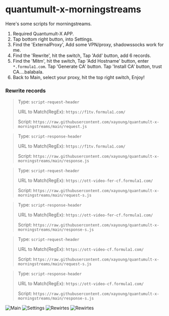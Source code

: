 # quantumult-x-morningstreams

Here's some scripts for morningstreams.

1. Required Quantumult-X APP.
2. Tap bottom right button, into Settings.
3. Find the 'ExternalProxy', Add some VPN/proxy, shadowssocks work for me.
4. Find the 'Rewrite', hit the switch, Tap 'Add' button, add 6 records.
5. Find the 'Mitm', hit the switch, Tap 'Add Hostname' button, enter `*.formula1.com`. Tap 'Generate CA' button. Tap 'Install CA' button, trust CA....balabala.
6. Back to Main, select your proxy, hit the top right switch, Enjoy!

### Rewrite records

>Type: `script-request-header`
>
>URL to Match(RegEx): `https://f1tv.formula1.com/`
>
>Script: `https://raw.githubusercontent.com/xayoung/quantumult-x-morningstreams/main/request.js`
 
>Type: `script-response-header`
>
>URL to Match(RegEx): `https://f1tv.formula1.com/`
>
>Script: `https://raw.githubusercontent.com/xayoung/quantumult-x-morningstreams/main/response.js`

>Type: `script-request-header`
>
>URL to Match(RegEx): `https://ott-video-fer-cf.formula1.com/`
>
>Script: `https://raw.githubusercontent.com/xayoung/quantumult-x-morningstreams/main/request-s.js`
 
>Type: `script-response-header`
>
>URL to Match(RegEx): `https://ott-video-fer-cf.formula1.com/`
>
>Script: `https://raw.githubusercontent.com/xayoung/quantumult-x-morningstreams/main/response-s.js`

>Type: `script-request-header`
>
>URL to Match(RegEx): `https://ott-video-cf.formula1.com/`
>
>Script: `https://raw.githubusercontent.com/xayoung/quantumult-x-morningstreams/main/request-s.js`
 
>Type: `script-response-header`
>
>URL to Match(RegEx): `https://ott-video-cf.formula1.com/`
>
>Script: `https://raw.githubusercontent.com/xayoung/quantumult-x-morningstreams/main/response-s.js`
 
![Main](https://github.com/xayoung/quantumult-x-morningstreams/blob/main/imgs/main.PNG)
![Settings](https://github.com/xayoung/quantumult-x-morningstreams/blob/main/imgs/settings.PNG)
![Rewirtes](https://github.com/xayoung/quantumult-x-morningstreams/blob/main/imgs/rewirtes_00.PNG)
![Rewirtes](https://github.com/xayoung/quantumult-x-morningstreams/blob/main/imgs/rewirtes_01.PNG)
